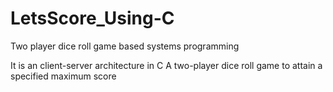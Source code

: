 # LetsScore_Using-C

Two player dice roll game based systems programming 

It is an client-server architecture in C
A two-player dice roll game to attain a specified maximum score

